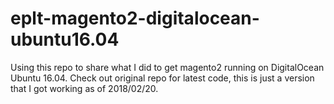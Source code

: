 # eplt-magento2-digitalocean-ubuntu16.04
Using this repo to share what I did to get magento2 running on DigitalOcean Ubuntu 16.04. Check out original repo for latest code, this is just a version that I got working as of 2018/02/20.
